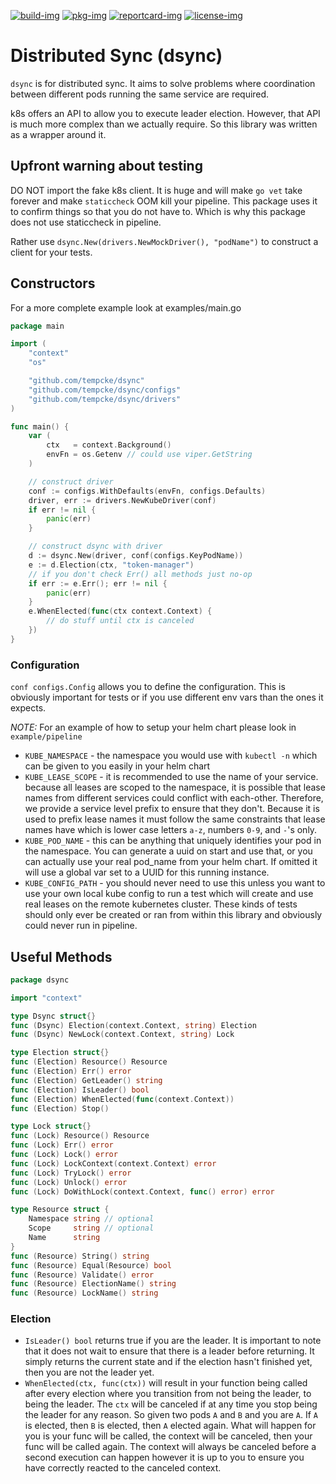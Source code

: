 [![build-img]][build-url]
[![pkg-img]][pkg-url]
[![reportcard-img]][reportcard-url]
[![license-img]][license-url]


# Distributed Sync (dsync)

`dsync` is for distributed sync.  It aims to solve problems where coordination between different pods running the same service are required.

k8s offers an API to allow you to execute leader election.  However, that API is much more complex than we actually require.  So this library was written as a wrapper around it.

## Upfront warning about testing
DO NOT import the fake k8s client.  It is huge and will make `go vet` take forever and make `staticcheck` OOM kill your pipeline.  This package uses it to confirm things so that you do not have to.  Which is why this package does not use staticcheck in pipeline.

Rather use `dsync.New(drivers.NewMockDriver(), "podName")` to construct a client for your tests.

## Constructors

For a more complete example look at examples/main.go

```go
package main

import (
	"context"
	"os"

	"github.com/tempcke/dsync"
	"github.com/tempcke/dsync/configs"
	"github.com/tempcke/dsync/drivers"
)

func main() {
	var (
		ctx   = context.Background()
		envFn = os.Getenv // could use viper.GetString
	)

	// construct driver
	conf := configs.WithDefaults(envFn, configs.Defaults)
	driver, err := drivers.NewKubeDriver(conf)
	if err != nil {
		panic(err)
	}

	// construct dsync with driver
	d := dsync.New(driver, conf(configs.KeyPodName))
	e := d.Election(ctx, "token-manager")
	// if you don't check Err() all methods just no-op
	if err := e.Err(); err != nil {
		panic(err)
	}
	e.WhenElected(func(ctx context.Context) {
		// do stuff until ctx is canceled
	})
}
```

### Configuration
`conf configs.Config` allows you to define the configuration.  This is obviously important for tests or if you use different env vars than the ones it expects.

*NOTE:* For an example of how to setup your helm chart please look in `example/pipeline`

* `KUBE_NAMESPACE` - the namespace you would use with `kubectl -n` which can be given to you easily in your helm chart
* `KUBE_LEASE_SCOPE` - it is recommended to use the name of your service.  because all leases are scoped to the namespace, it is possible that lease names from different services could conflict with each-other.  Therefore, we provide a service level prefix to ensure that they don't.  Because it is used to prefix lease names it must follow the same constraints that lease names have which is lower case letters `a-z`, numbers `0-9`, and `-`'s only.
* `KUBE_POD_NAME` - this can be anything that uniquely identifies your pod in the namespace.  You can generate a uuid on start and use that, or you can actually use your real pod_name from your helm chart.  If omitted it will use a global var set to a UUID for this running instance.
* `KUBE_CONFIG_PATH` - you should never need to use this unless you want to use your own local kube config to run a test which will create and use real leases on the remote kubernetes cluster.  These kinds of tests should only ever be created or ran from within this library and obviously could never run in pipeline.

## Useful Methods
```go
package dsync

import "context"

type Dsync struct{}
func (Dsync) Election(context.Context, string) Election
func (Dsync) NewLock(context.Context, string) Lock

type Election struct{}
func (Election) Resource() Resource
func (Election) Err() error
func (Election) GetLeader() string
func (Election) IsLeader() bool
func (Election) WhenElected(func(context.Context))
func (Election) Stop()

type Lock struct{}
func (Lock) Resource() Resource
func (Lock) Err() error
func (Lock) Lock() error
func (Lock) LockContext(context.Context) error
func (Lock) TryLock() error
func (Lock) Unlock() error
func (Lock) DoWithLock(context.Context, func() error) error

type Resource struct {
	Namespace string // optional
	Scope     string // optional
	Name      string
}
func (Resource) String() string
func (Resource) Equal(Resource) bool
func (Resource) Validate() error
func (Resource) ElectionName() string
func (Resource) LockName() string
```

### Election
* `IsLeader() bool` returns true if you are the leader.  It is important to note that it does not wait to ensure that there is a leader before returning.  It simply returns the current state and if the election hasn't finished yet, then you are not the leader yet.
* `WhenElected(ctx, func(ctx))` will result in your function being called after every election where you transition from not being the leader, to being the leader.  The `ctx` will be canceled if at any time you stop being the leader for any reason.  So given two pods `A` and `B` and you are `A`.  If `A` is elected, then `B` is elected, then `A` elected again.  What will happen for you is your func will be called, the context will be canceled, then your func will be called again.  The context will always be canceled before a second execution can happen however it is up to you to ensure you have correctly reacted to the canceled context.

[build-img]: https://github.com/tempcke/dsync/actions/workflows/test.yml/badge.svg
[build-url]: https://github.com/tempcke/dsync/actions
[pkg-img]: https://pkg.go.dev/badge/tempcke/dsync
[pkg-url]: https://pkg.go.dev/github.com/tempcke/dsync
[reportcard-img]: https://goreportcard.com/badge/tempcke/dsync
[reportcard-url]: https://goreportcard.com/report/tempcke/dsync
[license-img]: https://img.shields.io/github/license/tempcke/dsync
[license-url]: https://github.com/tempcke/dsync/blob/master/LICENSE